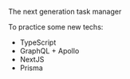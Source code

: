 The next generation task manager

To practice some new techs:

- TypeScript
- GraphQL + Apollo
- NextJS
- Prisma
